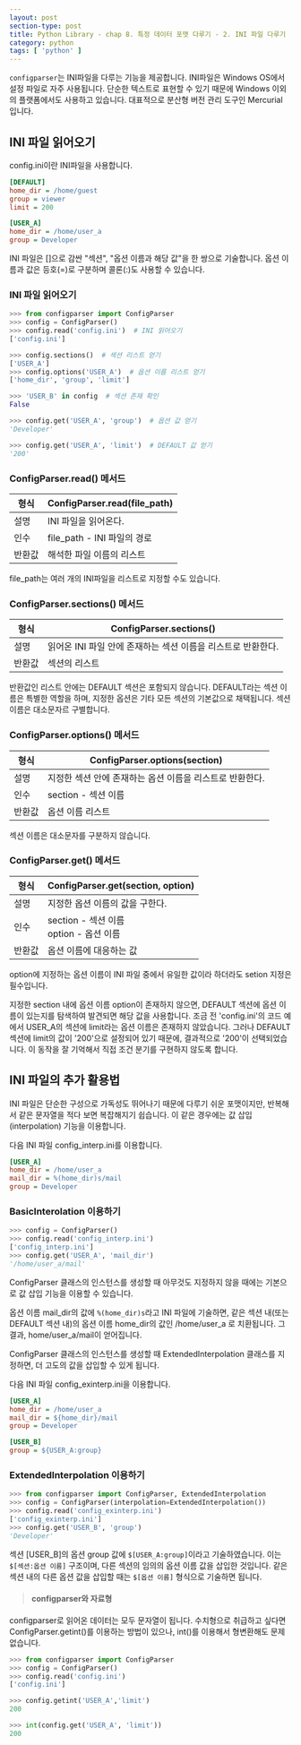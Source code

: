 ```yaml
---
layout: post
section-type: post
title: Python Library - chap 8. 특정 데이터 포맷 다루기 - 2. INI 파일 다루기
category: python
tags: [ 'python' ]
---
```


`configparser`는 INI파일을 다루는 기능을 제공합니다. INI파일은 Windows OS에서 설정 파일로 자주 사용됩니다. 단순한 텍스트로 표현할 수 있기 때문에 Windows 이외의 플랫폼에서도 사용하고 있습니다. 대표적으로 분산형 버전 관리 도구인 Mercurial 입니다.  

## INI 파일 읽어오기

config.ini이란 INI파일을 사용합니다.

```ini
[DEFAULT]
home_dir = /home/guest
group = viewer
limit = 200

[USER_A]
home_dir = /home/user_a
group = Developer
```

INI 파일은 []으로 감싼 "섹션", "옵션 이름과 해당 값"을 한 쌍으로 기술합니다. 옵션 이름과 값은 등호(=)로 구분하며 콜론(:)도 사용할 수 있습니다.

### INI 파일 읽어오기

```python
>>> from configparser import ConfigParser
>>> config = ConfigParser()
>>> config.read('config.ini')  # INI 읽어오기
['config.ini']

>>> config.sections()  # 섹션 리스트 얻기
['USER_A']
>>> config.options('USER_A')  # 옵션 이름 리스트 얻기
['home_dir', 'group', 'limit']

>>> 'USER_B' in config  # 섹션 존재 확인
False

>>> config.get('USER_A', 'group')  # 옵션 값 얻기
'Developer'

>>> config.get('USER_A', 'limit')  # DEFAULT 값 얻기
'200'
```

### ConfigParser.read() 메서드

형식 | ConfigParser.read(file_path)
---|---
설명 | INI 파일을 읽어온다.
인수 | file_path - INI 파일의 경로
반환값 | 해석한 파일 이름의 리스트

file_path는 여러 개의 INI파일을 리스트로 지정할 수도 있습니다.

### ConfigParser.sections() 메서드

형식 | ConfigParser.sections()
---|---
설명 | 읽어온 INI 파일 안에 존재하는 섹션 이름을 리스트로 반환한다.
반환값 | 섹션의 리스트

반환값인 리스트 안에는 DEFAULT 섹션은 포함되지 않습니다. DEFAULT라는 섹션 이름은 특별한 역할을 하며, 지정한 옵션은 기타 모든 섹션의 기본값으로 채택됩니다. 섹션 이름은 대소문자르 구별합니다.

### ConfigParser.options() 메서드

형식 | ConfigParser.options(section)
---|---
설명 | 지정한 섹션 안에 존재하는 옵션 이름을 리스트로 반환한다.
인수 | section - 섹션 이름
반환값 | 옵션 이름 리스트

섹션 이름은 대소문자를 구분하지 않습니다.

### ConfigParser.get() 메서드

형식 | ConfigParser.get(section, option)
---|---
설명 | 지정한 옵션 이름의 값을 구한다.
인수 | section - 섹션 이름 <br> option - 옵션 이름
반환값 | 옵션 이름에 대응하는 값

option에 지정하는 옵션 이름이 INI 파일 중에서 유일한 값이라 하더라도 setion 지정은 필수입니다.  

지정한 section 내에 옵션 이름 option이 존재하지 않으면, DEFAULT 섹션에 옵션 이름이 있는지를 탐색하여 발견되면 해당 값을 사용합니다. 조금 전 'config.ini'의 코드 예에서 USER_A의 섹션에 limit라는 옵션 이름은 존재하지 않았습니다. 그러나 DEFAULT 섹션에 limit의 값이 '200'으로 설정되어 있기 때문에, 결과적으로 '200'이 선택되었습니다. 이 동작을 잘 기억해서 직접 조건 분기를 구현하지 않도록 합니다.

## INI 파일의 추가 활용법

INI 파일은 단순한 구성으로 가독성도 뛰어나기 때문에 다루기 쉬운 포맷이지만, 반복해서 같은 문자열을 적다 보면 복잡해지기 쉽습니다. 이 같은 경우에는 값 삽입(interpolation) 기능을 이용합니다.  

다음 INI 파일 config_interp.ini를 이용합니다.

```ini
[USER_A]
home_dir = /home/user_a
mail_dir = %(home_dir)s/mail
group = Developer
```

### BasicInterolation 이용하기

```python
>>> config = ConfigParser()
>>> config.read('config_interp.ini')
['config_interp.ini']
>>> config.get('USER_A', 'mail_dir')
'/home/user_a/mail'
```

ConfigParser 클래스의 인스턴스를 생성할 때 아무것도 지정하지 않을 때에는 기본으로 값 삽입 기능을 이용할 수 있습니다.  

옵션 이름 mail_dir의 값에 `%(home_dir)s`라고 INI 파일에 기술하면, 같은 섹션 내(또는 DEFAULT 섹션 내)의 옵션 이름 home_dir의 값인 /home/user_a 로 치환됩니다. 그 결과, home/user_a/mail이 얻어집니다.  

ConfigParser 클래스의 인스턴스를 생성할 때 ExtendedInterpolation 클래스를 지정하면, 더 고도의 값을 삽입할 수 있게 됩니다.

다음 INI 파일 config_exinterp.ini을 이용합니다.

```ini
[USER_A]
home_dir = /home/user_a
mail_dir = ${home_dir}/mail
group = Developer

[USER_B]
group = ${USER_A:group}
```

### ExtendedInterpolation 이용하기

```python
>>> from configparser import ConfigParser, ExtendedInterpolation
>>> config = ConfigParser(interpolation=ExtendedInterpolation())
>>> config.read('config_exinterp.ini')
['config_exinterp.ini']
>>> config.get('USER_B', 'group')
'Developer'
```

섹션 [USER_B]의 옵션 group 값에 `$[USER_A:group]`이라고 기술하였습니다. 이는 `$[섹션:옵션 이름]` 구조이며, 다른 섹션의 임의의 옵션 이름 값을 삽입한 것입니다. 같은 섹션 내의 다른 옵션 값을 삽입할 때는 `$[옵션 이름]` 형식으로 기술하면 됩니다.

> #### configparser와 자료형  
configparser로 읽어온 데이터는 모두 문자열이 됩니다. 수치형으로 취급하고 싶다면 ConfigParser.getint()를 이용하는 방법이 있으나, int()를 이용해서 형변환해도 문제 없습니다.  
```python
>>> from configparser import ConfigParser
>>> config = ConfigParser()
>>> config.read('config.ini')
['config.ini']

>>> config.getint('USER_A','limit')
200

>>> int(config.get('USER_A', 'limit'))
200
```
